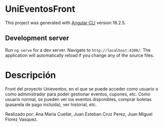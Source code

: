 # UniEventosFront

This project was generated with [Angular CLI](https://github.com/angular/angular-cli) version 18.2.5.

## Development server

Run `ng serve` for a dev server. Navigate to `http://localhost:4200/`. The application will automatically reload if you change any of the source files.

# Descripción
Front del proyecto Unieventos, en el que se puede acceder como usuario o como administrador para poder gestionar eventos, cupones, etc. 
Como usuario normal, se pueden ver los eventos disponibles, comprar boletas (pasarela de pago incluida), ver historial, etc. 

Realizado por: 
Ana Maria Cuellar, Juan Esteban Cruz Perez, Juan Miguel Florez Vasquez.
